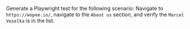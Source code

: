 Generate a Playwright test for the following scenario:
Navigate to `https://wopee.io/`,
navigate to the `About us` section,
and verify the `Marcel Veselka` is in the list.
